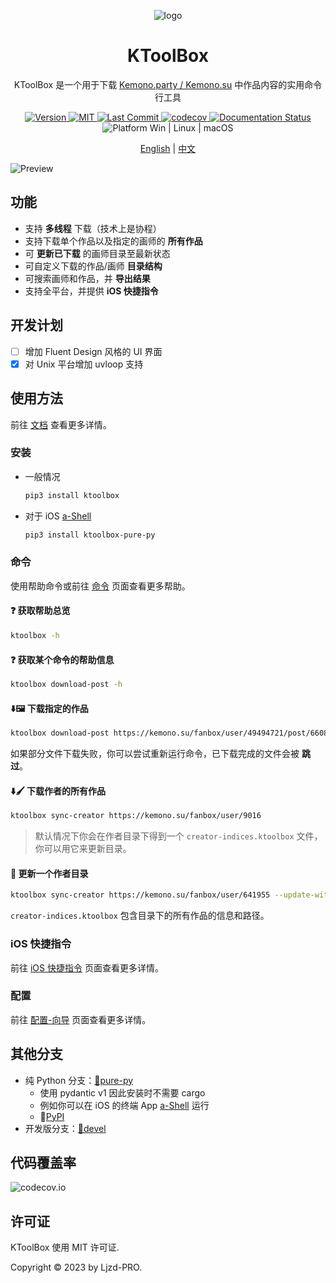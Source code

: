<p align="center" style="text-decoration:none">
  <img align="center" src="https://cdn.jsdelivr.net/gh/Ljzd-PRO/KToolBox@latest/static/repository-open-graph-2.svg" alt="logo">
</p>

<h1 align="center">
  KToolBox
</h1>

<p align="center">
  KToolBox 是一个用于下载
  <a href="https://kemono.su/">Kemono.party / Kemono.su</a>
  中作品内容的实用命令行工具
</p>

<p align="center">
  <a href="https://pypi.org/project/ktoolbox" target="_blank">
    <img src="https://img.shields.io/github/v/release/Ljzd-PRO/KToolBox?logo=python" alt="Version">
  </a>

  <a href="./LICENSE">
    <img src="https://img.shields.io/badge/License-MIT-blue" alt="MIT"/>
  </a>

  <a href="https://github.com/Ljzd-PRO/KToolBox/activity">
    <img src="https://img.shields.io/github/last-commit/Ljzd-PRO/KToolBox/devel" alt="Last Commit"/>
  </a>

  <a href="https://codecov.io/gh/Ljzd-PRO/KToolBox" target="_blank">
      <img src="https://codecov.io/gh/Ljzd-PRO/KToolBox/branch/master/graph/badge.svg?token=5XK9CYQHQN" alt="codecov"/>
  </a>

  <a href='https://ktoolbox.readthedocs.io/'>
    <img src='https://readthedocs.org/projects/ktoolbox/badge/?version=latest' alt='Documentation Status' />
  </a>

  <a style="text-decoration:none">
    <img src="https://img.shields.io/badge/Platform-Windows%20|%20Linux%20|%20macOS-blue" alt="Platform Win | Linux | macOS"/>
  </a>
</p>

<p align="center">
    <a href="./README.md">English</a> | <a href="./README_zh-CN.md">中文</a>
</p>

<img src="https://cdn.jsdelivr.net/gh/Ljzd-PRO/KToolBox@latest/static/preview-1.png" alt="Preview">

## 功能

- 支持 **多线程** 下载（技术上是协程）
- 支持下载单个作品以及指定的画师的 **所有作品**
- 可 **更新已下载** 的画师目录至最新状态
- 可自定义下载的作品/画师 **目录结构**
- 可搜索画师和作品，并 **导出结果**
- 支持全平台，并提供 **iOS 快捷指令**

## 开发计划

- [ ] 增加 Fluent Design 风格的 UI 界面
- [x] 对 Unix 平台增加 uvloop 支持

## 使用方法

前往 [文档](https://ktoolbox.readthedocs.io/latest/zh/) 查看更多详情。

### 安装

- 一般情况
  ```bash
  pip3 install ktoolbox
  ```

- 对于 iOS [a-Shell](https://github.com/holzschu/a-shell)
  ```bash
  pip3 install ktoolbox-pure-py
  ```

### 命令

使用帮助命令或前往 [命令](https://ktoolbox.readthedocs.io/latest/zh/commands/) 页面查看更多帮助。
  
#### ❓ 获取帮助总览
```bash
ktoolbox -h
```
  
#### ❓ 获取某个命令的帮助信息
```bash
ktoolbox download-post -h
```

#### ⬇️🖼️ 下载指定的作品
```bash
ktoolbox download-post https://kemono.su/fanbox/user/49494721/post/6608808
```

如果部分文件下载失败，你可以尝试重新运行命令，已下载完成的文件会被 **跳过**。
  
#### ⬇️🖌️ 下载作者的所有作品
```bash
ktoolbox sync-creator https://kemono.su/fanbox/user/9016
```

> 默认情况下你会在作者目录下得到一个 `creator-indices.ktoolbox` 文件，你可以用它来更新目录。
  

#### 🔄️ 更新一个作者目录
```bash
ktoolbox sync-creator https://kemono.su/fanbox/user/641955 --update-with=./xxx/creator-indices.ktoolbox
```

`creator-indices.ktoolbox` 包含目录下的所有作品的信息和路径。

### iOS 快捷指令

前往 [iOS 快捷指令](https://ktoolbox.readthedocs.io/latest/zh/shortcut/) 页面查看更多详情。

### 配置

前往 [配置-向导](https://ktoolbox.readthedocs.io/latest/zh/configuration/guide/) 页面查看更多详情。

## 其他分支

- 纯 Python 分支：[🔗pure-py](https://github.com/Ljzd-PRO/KToolBox/tree/pure-py)
  - 使用 pydantic v1 因此安装时不需要 cargo
  - 例如你可以在 iOS 的终端 App [a-Shell](https://github.com/holzschu/a-shell) 运行
  - 🔗[PyPI](https://pypi.org/project/ktoolbox-pure-py/)
- 开发版分支：[🔗devel](https://github.com/Ljzd-PRO/KToolBox/tree/devel)

## 代码覆盖率

![codecov.io](https://codecov.io/gh/Ljzd-PRO/KToolBox/graphs/sunburst.svg?token=5XK9CYQHQN)

## 许可证

KToolBox 使用 MIT 许可证.

Copyright © 2023 by Ljzd-PRO.

